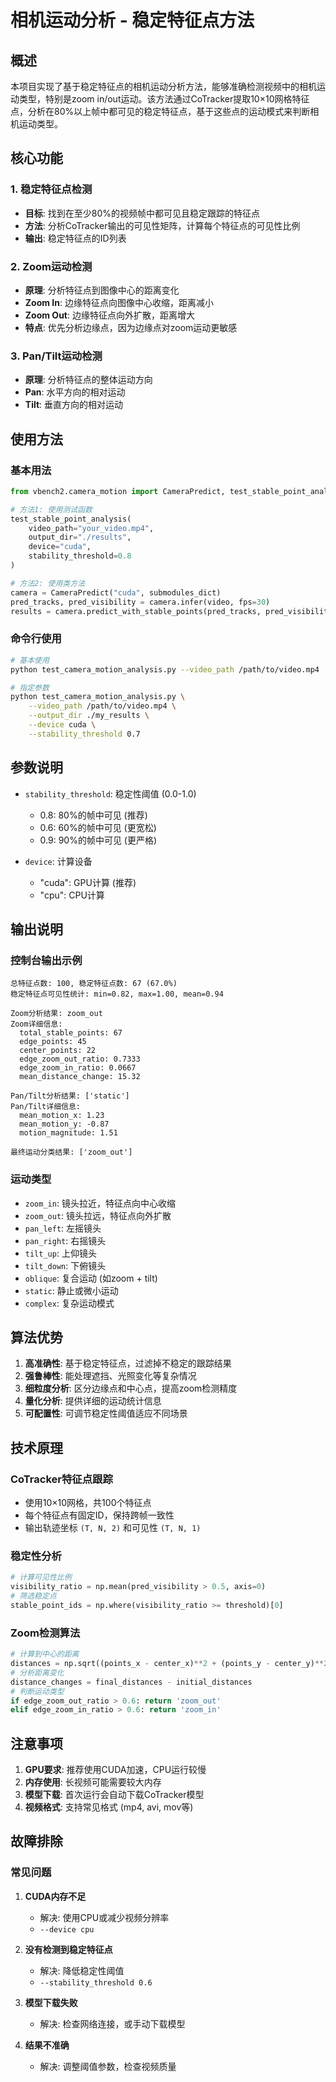 # 相机运动分析 - 稳定特征点方法

## 概述

本项目实现了基于稳定特征点的相机运动分析方法，能够准确检测视频中的相机运动类型，特别是zoom in/out运动。该方法通过CoTracker提取10×10网格特征点，分析在80%以上帧中都可见的稳定特征点，基于这些点的运动模式来判断相机运动类型。

## 核心功能

### 1. 稳定特征点检测
- **目标**: 找到在至少80%的视频帧中都可见且稳定跟踪的特征点
- **方法**: 分析CoTracker输出的可见性矩阵，计算每个特征点的可见性比例
- **输出**: 稳定特征点的ID列表

### 2. Zoom运动检测
- **原理**: 分析特征点到图像中心的距离变化
- **Zoom In**: 边缘特征点向图像中心收缩，距离减小
- **Zoom Out**: 边缘特征点向外扩散，距离增大
- **特点**: 优先分析边缘点，因为边缘点对zoom运动更敏感

### 3. Pan/Tilt运动检测
- **原理**: 分析特征点的整体运动方向
- **Pan**: 水平方向的相对运动
- **Tilt**: 垂直方向的相对运动

## 使用方法

### 基本用法

```python
from vbench2.camera_motion import CameraPredict, test_stable_point_analysis

# 方法1: 使用测试函数
test_stable_point_analysis(
    video_path="your_video.mp4",
    output_dir="./results",
    device="cuda",
    stability_threshold=0.8
)

# 方法2: 使用类方法
camera = CameraPredict("cuda", submodules_dict)
pred_tracks, pred_visibility = camera.infer(video, fps=30)
results = camera.predict_with_stable_points(pred_tracks, pred_visibility)
```

### 命令行使用

```bash
# 基本使用
python test_camera_motion_analysis.py --video_path /path/to/video.mp4

# 指定参数
python test_camera_motion_analysis.py \
    --video_path /path/to/video.mp4 \
    --output_dir ./my_results \
    --device cuda \
    --stability_threshold 0.7
```

## 参数说明

- `stability_threshold`: 稳定性阈值 (0.0-1.0)
  - 0.8: 80%的帧中可见 (推荐)
  - 0.6: 60%的帧中可见 (更宽松)
  - 0.9: 90%的帧中可见 (更严格)

- `device`: 计算设备
  - "cuda": GPU计算 (推荐)
  - "cpu": CPU计算

## 输出说明

### 控制台输出示例

```
总特征点数: 100, 稳定特征点数: 67 (67.0%)
稳定特征点可见性统计: min=0.82, max=1.00, mean=0.94

Zoom分析结果: zoom_out
Zoom详细信息:
  total_stable_points: 67
  edge_points: 45
  center_points: 22
  edge_zoom_out_ratio: 0.7333
  edge_zoom_in_ratio: 0.0667
  mean_distance_change: 15.32

Pan/Tilt分析结果: ['static']
Pan/Tilt详细信息:
  mean_motion_x: 1.23
  mean_motion_y: -0.87
  motion_magnitude: 1.51

最终运动分类结果: ['zoom_out']
```

### 运动类型

- `zoom_in`: 镜头拉近，特征点向中心收缩
- `zoom_out`: 镜头拉远，特征点向外扩散
- `pan_left`: 左摇镜头
- `pan_right`: 右摇镜头
- `tilt_up`: 上仰镜头
- `tilt_down`: 下俯镜头
- `oblique`: 复合运动 (如zoom + tilt)
- `static`: 静止或微小运动
- `complex`: 复杂运动模式

## 算法优势

1. **高准确性**: 基于稳定特征点，过滤掉不稳定的跟踪结果
2. **强鲁棒性**: 能处理遮挡、光照变化等复杂情况
3. **细粒度分析**: 区分边缘点和中心点，提高zoom检测精度
4. **量化分析**: 提供详细的运动统计信息
5. **可配置性**: 可调节稳定性阈值适应不同场景

## 技术原理

### CoTracker特征点跟踪
- 使用10×10网格，共100个特征点
- 每个特征点有固定ID，保持跨帧一致性
- 输出轨迹坐标 `(T, N, 2)` 和可见性 `(T, N, 1)`

### 稳定性分析
```python
# 计算可见性比例
visibility_ratio = np.mean(pred_visibility > 0.5, axis=0)
# 筛选稳定点
stable_point_ids = np.where(visibility_ratio >= threshold)[0]
```

### Zoom检测算法
```python
# 计算到中心的距离
distances = np.sqrt((points_x - center_x)**2 + (points_y - center_y)**2)
# 分析距离变化
distance_changes = final_distances - initial_distances
# 判断运动类型
if edge_zoom_out_ratio > 0.6: return 'zoom_out'
elif edge_zoom_in_ratio > 0.6: return 'zoom_in'
```

## 注意事项

1. **GPU要求**: 推荐使用CUDA加速，CPU运行较慢
2. **内存使用**: 长视频可能需要较大内存
3. **模型下载**: 首次运行会自动下载CoTracker模型
4. **视频格式**: 支持常见格式 (mp4, avi, mov等)

## 故障排除

### 常见问题

1. **CUDA内存不足**
   - 解决: 使用CPU或减少视频分辨率
   - `--device cpu`

2. **没有检测到稳定特征点**
   - 解决: 降低稳定性阈值
   - `--stability_threshold 0.6`

3. **模型下载失败**
   - 解决: 检查网络连接，或手动下载模型

4. **结果不准确**
   - 解决: 调整阈值参数，检查视频质量 
